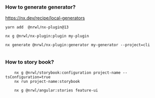 ### How to generate generator?

https://nx.dev/recipe/local-generators

```
yarn add  @nrwl/nx-plugin@13

nx g @nrwl/nx-plugin:plugin my-plugin

nx generate @nrwl/nx-plugin:generator my-generator --project=cli


```

### How to story book?

```
    nx g @nrwl/storybook:configuration project-name --tsConfiguration=true
    nx run project-name:storybook

    nx g @nrwl/angular:stories feature-ui

```

